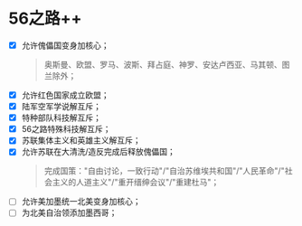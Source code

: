 # 56之路++

- [x] 允许傀儡国变身加核心；
	> 奥斯曼、欧盟、罗马、波斯、拜占庭、神罗、安达卢西亚、马其顿、图兰除外；
- [x] 允许红色国家成立欧盟；
- [x] 陆军空军学说解互斥；
- [x] 特种部队科技解互斥；
- [x] 56之路特殊科技解互斥；
- [x] 苏联集体主义和英雄主义解互斥；
- [x] 允许苏联在大清洗/造反完成后释放傀儡国；
	> 完成国策："自由讨论，一致行动"/"自治苏维埃共和国"/"人民革命"/"社会主义的人道主义"/"重开缙绅会议"/"重建杜马"；
- [ ] 允许美加墨统一北美变身加核心；
- [ ] 为北美自治领添加墨西哥；